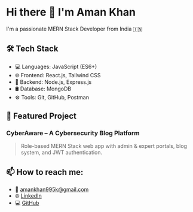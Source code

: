  # Hi there 👋 I'm Aman Khan

I'm a passionate MERN Stack Developer from India 🇮🇳

## 🛠️ Tech Stack
- 💻 Languages: JavaScript (ES6+)
- 🌐 Frontend: React.js, Tailwind CSS
- 🔧 Backend: Node.js, Express.js
- 🛢️ Database: MongoDB
- ⚙️ Tools: Git, GitHub, Postman

## 📌 Featured Project
### CyberAware – A Cybersecurity Blog Platform
> Role-based MERN Stack web app with admin & expert portals, blog system, and JWT authentication.

## 📫 How to reach me:
- 📧 amankhan995k@gmail.com
- 🌐 [LinkedIn](https://linkedin.com/in/aman-khan-54a093230)
- 💻 [GitHub](https://github.com/amankhan2005)
